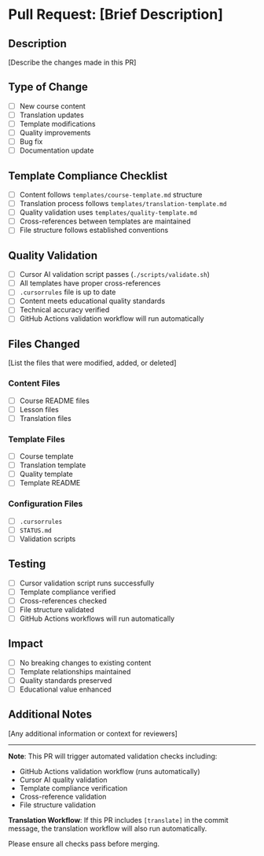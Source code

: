 # Pull Request: [Brief Description]

## Description
[Describe the changes made in this PR]

## Type of Change
- [ ] New course content
- [ ] Translation updates
- [ ] Template modifications
- [ ] Quality improvements
- [ ] Bug fix
- [ ] Documentation update

## Template Compliance Checklist
- [ ] Content follows `templates/course-template.md` structure
- [ ] Translation process follows `templates/translation-template.md`
- [ ] Quality validation uses `templates/quality-template.md`
- [ ] Cross-references between templates are maintained
- [ ] File structure follows established conventions

## Quality Validation
- [ ] Cursor AI validation script passes (`./scripts/validate.sh`)
- [ ] All templates have proper cross-references
- [ ] `.cursorrules` file is up to date
- [ ] Content meets educational quality standards
- [ ] Technical accuracy verified
- [ ] GitHub Actions validation workflow will run automatically

## Files Changed
[List the files that were modified, added, or deleted]

### Content Files
- [ ] Course README files
- [ ] Lesson files
- [ ] Translation files

### Template Files
- [ ] Course template
- [ ] Translation template
- [ ] Quality template
- [ ] Template README

### Configuration Files
- [ ] `.cursorrules`
- [ ] `STATUS.md`
- [ ] Validation scripts

## Testing
- [ ] Cursor validation script runs successfully
- [ ] Template compliance verified
- [ ] Cross-references checked
- [ ] File structure validated
- [ ] GitHub Actions workflows will run automatically

## Impact
- [ ] No breaking changes to existing content
- [ ] Template relationships maintained
- [ ] Quality standards preserved
- [ ] Educational value enhanced

## Additional Notes
[Any additional information or context for reviewers]

---

**Note**: This PR will trigger automated validation checks including:
- GitHub Actions validation workflow (runs automatically)
- Cursor AI quality validation
- Template compliance verification
- Cross-reference validation
- File structure validation

**Translation Workflow**: If this PR includes `[translate]` in the commit message, the translation workflow will also run automatically.

Please ensure all checks pass before merging. 